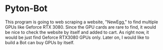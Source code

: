# Pyton-Bot

This program is going to web scraping a website, "NewEgg," to find multiple GPUs like Geforce RTX 3080. Since the GPU cards are rare to find, it would be nice to check the website by itself and added to cart. As right now, it would be just find Geforce RTX3080 GPUs only. Later on, I would like to build a Bot can buy GPUs by itself.


